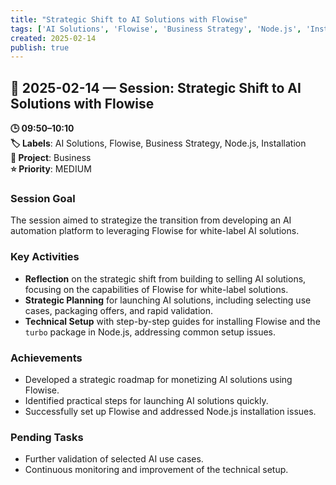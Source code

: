 ```yaml
---
title: "Strategic Shift to AI Solutions with Flowise"
tags: ['AI Solutions', 'Flowise', 'Business Strategy', 'Node.js', 'Installation']
created: 2025-02-14
publish: true
---
```


## 📅 2025-02-14 — Session: Strategic Shift to AI Solutions with Flowise

**🕒 09:50–10:10**  
**🏷️ Labels**: AI Solutions, Flowise, Business Strategy, Node.js, Installation  
**📂 Project**: Business  
**⭐ Priority**: MEDIUM  


### Session Goal
The session aimed to strategize the transition from developing an AI automation platform to leveraging Flowise for white-label AI solutions.

### Key Activities
- **Reflection** on the strategic shift from building to selling AI solutions, focusing on the capabilities of Flowise for white-label solutions.
- **Strategic Planning** for launching AI solutions, including selecting use cases, packaging offers, and rapid validation.
- **Technical Setup** with step-by-step guides for installing Flowise and the `turbo` package in Node.js, addressing common setup issues.

### Achievements
- Developed a strategic roadmap for monetizing AI solutions using Flowise.
- Identified practical steps for launching AI solutions quickly.
- Successfully set up Flowise and addressed Node.js installation issues.

### Pending Tasks
- Further validation of selected AI use cases.
- Continuous monitoring and improvement of the technical setup.
